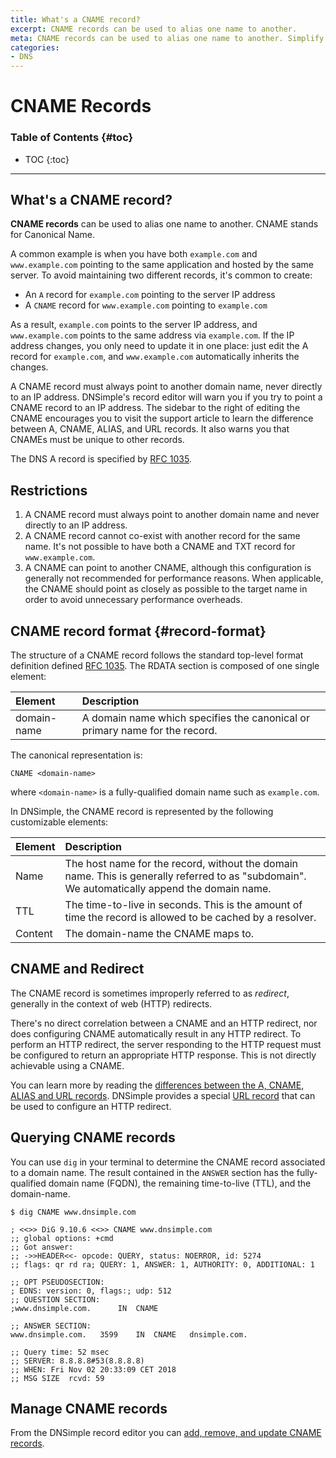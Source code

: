 ```yaml
---
title: What's a CNAME record?
excerpt: CNAME records can be used to alias one name to another.
meta: CNAME records can be used to alias one name to another. Simplify DNS management, and enhance your website's accessibility with DNSimple.
categories:
- DNS
---
```


# CNAME Records

### Table of Contents {#toc}

* TOC
{:toc}

---

## What's a CNAME record?

**CNAME records** can be used to alias one name to another. CNAME stands for Canonical Name.

A common example is when you have both `example.com` and `www.example.com` pointing to the same application and hosted by the same server. To avoid maintaining two different records, it's common to create:

- An `A` record for `example.com` pointing to the server IP address
- A `CNAME` record for `www.example.com` pointing to `example.com`

As a result, `example.com` points to the server IP address, and `www.example.com` points to the same address via `example.com`. If the IP address changes, you only need to update it in one place: just edit the A record for `example.com`, and `www.example.com` automatically inherits the changes.

<note>
A CNAME record must always point to another domain name, never directly to an IP address. DNSimple's record editor will warn you if you try to point a CNAME record to an IP address. The sidebar to the right of editing the CNAME encourages you to visit the support article to learn the difference between A, CNAME, ALIAS, and URL records. It also warns you that CNAMEs must be unique to other records.
</note>

The DNS A record is specified by [RFC 1035](https://tools.ietf.org/html/rfc1035).

## Restrictions

1. A CNAME record must always point to another domain name and never directly to an IP address.
2. A CNAME record cannot co-exist with another record for the same name. It's not possible to have both a CNAME and TXT record for `www.example.com`.
3. A CNAME can point to another CNAME, although this configuration is generally not recommended for performance reasons. When applicable, the CNAME should point as closely as possible to the target name in order to avoid unnecessary performance overheads.


## CNAME record format {#record-format}

The structure of a CNAME record follows the standard top-level format definition defined [RFC 1035](https://tools.ietf.org/html/rfc1035#section-3.2.1). The RDATA section is composed of one single element:

| Element | Description |
|:------------|:----------------------------------------------------------------------------|
| domain-name | A domain name which specifies the canonical or primary name for the record. |

The canonical representation is:

```
CNAME <domain-name>
```

where `<domain-name>` is a fully-qualified domain name such as `example.com`.

In DNSimple, the CNAME record is represented by the following customizable elements:

| Element | Description |
|:--------|:-------------------------------------------------------------------------------------------------------------------------------------------|
| Name    | The host name for the record, without the domain name. This is generally referred to as "subdomain". We automatically append the domain name. |
| TTL     | The time-to-live in seconds. This is the amount of time the record is allowed to be cached by a resolver.                                  |
| Content | The domain-name the CNAME maps to.                                                                                                         |


## CNAME and Redirect

The CNAME record is sometimes improperly referred to as _redirect_, generally in the context of web (HTTP) redirects.

There's no direct correlation between a CNAME and an HTTP redirect, nor does configuring CNAME automatically result in any HTTP redirect.
To perform an HTTP redirect, the server responding to the HTTP request must be configured to return an appropriate HTTP response. This is not directly achievable using a CNAME.

You can learn more by reading the [differences between the A, CNAME, ALIAS and URL records](/articles/differences-between-a-cname-alias-url/). DNSimple provides a special [URL record](/articles/url-record/) that can be used to configure an HTTP redirect.


## Querying CNAME records

You can use `dig` in your terminal to determine the CNAME record associated to a domain name. The result contained in the `ANSWER` section has the fully-qualified domain name (FQDN), the remaining time-to-live (TTL), and the domain-name.

```
$ dig CNAME www.dnsimple.com

; <<>> DiG 9.10.6 <<>> CNAME www.dnsimple.com
;; global options: +cmd
;; Got answer:
;; ->>HEADER<<- opcode: QUERY, status: NOERROR, id: 5274
;; flags: qr rd ra; QUERY: 1, ANSWER: 1, AUTHORITY: 0, ADDITIONAL: 1

;; OPT PSEUDOSECTION:
; EDNS: version: 0, flags:; udp: 512
;; QUESTION SECTION:
;www.dnsimple.com.		IN	CNAME

;; ANSWER SECTION:
www.dnsimple.com.	3599	IN	CNAME	dnsimple.com.

;; Query time: 52 msec
;; SERVER: 8.8.8.8#53(8.8.8.8)
;; WHEN: Fri Nov 02 20:33:09 CET 2018
;; MSG SIZE  rcvd: 59
```


## Manage CNAME records

From the DNSimple record editor you can [add, remove, and update CNAME records](/articles/manage-cname-record/).

